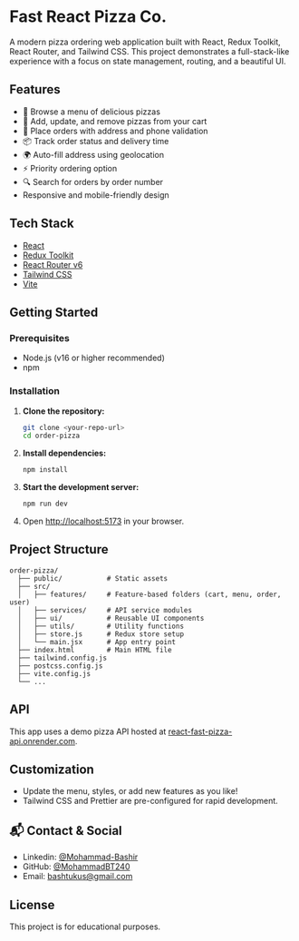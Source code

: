 # Fast React Pizza Co.

A modern pizza ordering web application built with React, Redux Toolkit, React Router, and Tailwind CSS. This project demonstrates a full-stack-like experience with a focus on state management, routing, and a beautiful UI.

## Features

- 🍕 Browse a menu of delicious pizzas
- 🛒 Add, update, and remove pizzas from your cart
- 📝 Place orders with address and phone validation
- 📦 Track order status and delivery time
- 🌍 Auto-fill address using geolocation
- ⚡ Priority ordering option
- 🔍 Search for orders by order number
- Responsive and mobile-friendly design

## Tech Stack

- [React](https://react.dev/)
- [Redux Toolkit](https://redux-toolkit.js.org/)
- [React Router v6](https://reactrouter.com/)
- [Tailwind CSS](https://tailwindcss.com/)
- [Vite](https://vitejs.dev/)

## Getting Started

### Prerequisites

- Node.js (v16 or higher recommended)
- npm

### Installation

1. **Clone the repository:**
   ```bash
   git clone <your-repo-url>
   cd order-pizza
   ```
2. **Install dependencies:**
   ```bash
   npm install
   ```
3. **Start the development server:**
   ```bash
   npm run dev
   ```
4. Open [http://localhost:5173](http://localhost:5173) in your browser.

## Project Structure

```
order-pizza/
  ├── public/           # Static assets
  ├── src/
  │   ├── features/     # Feature-based folders (cart, menu, order, user)
  │   ├── services/     # API service modules
  │   ├── ui/           # Reusable UI components
  │   ├── utils/        # Utility functions
  │   ├── store.js      # Redux store setup
  │   └── main.jsx      # App entry point
  ├── index.html        # Main HTML file
  ├── tailwind.config.js
  ├── postcss.config.js
  ├── vite.config.js
  └── ...
```

## API

This app uses a demo pizza API hosted at [react-fast-pizza-api.onrender.com](https://react-fast-pizza-api.onrender.com/api).

## Customization

- Update the menu, styles, or add new features as you like!
- Tailwind CSS and Prettier are pre-configured for rapid development.

## 📬 Contact & Social

- Linkedin: [@Mohammad-Bashir](https://www.linkedin.com/in/mohammad-bashir-7545a3212/)
- GitHub: [@MohammadBT240](https://github.com/MohammadBT240)
- Email: bashtukus@gmail.com

## License

This project is for educational purposes.

